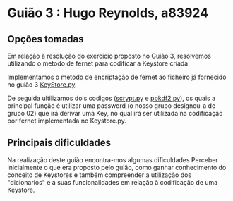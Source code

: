 # Guião 3 : Hugo Reynolds, a83924

## Opções tomadas

Em relação à resolução do exercicio proposto no Guião 3, resolvemos utilizando o  metodo de fernet para codificar a  Keystore criada.

Implementamos o metodo de encriptação de fernet ao ficheiro já fornecido no guião 3 [KeyStore.py](https://github.com/uminho-leti-crypto/2122-G02/blob/main/Guioes/G03/KeyStore.py).

De seguida ultilizamos dois codigos ([scrypt.py](https://github.com/uminho-leti-crypto/2122-G02/blob/main/Guioes/G03/scrypt.py) e [pbkdf2.py](https://github.com/uminho-leti-crypto/2122-G02/blob/main/Guioes/G03/pbkdf2.py)), os quais a principal função é utilizar uma password (o nosso grupo designou-a de grupo 02) que irá derivar uma Key, no qual irá ser utilizada na codificação por fernet implementada no Keystore.py.


## Principais dificuldades


Na realização deste guião encontra-mos algumas dificuldades 
Perceber inicialmente o que era proposto pelo guião, como ganhar conhecimento do conceito de Keystores e também compreender a utilização dos "dicionarios" e a suas funcionalidades em relação à codificação de uma Keystore.



